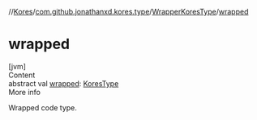 //[Kores](../../index.md)/[com.github.jonathanxd.kores.type](../index.md)/[WrapperKoresType](index.md)/[wrapped](wrapped.md)



# wrapped  
[jvm]  
Content  
abstract val [wrapped](wrapped.md): [KoresType](../-kores-type/index.md)  
More info  


Wrapped code type.

  



